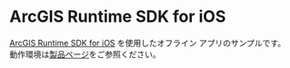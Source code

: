 # ArcGIS Runtime SDK for iOS

[ArcGIS Runtime SDK for iOS](https://developers.arcgis.com/ios/) を使用したオフライン アプリのサンプルです。  
動作環境は[製品ページ](https://www.esrij.com/products/arcgis-runtime-sdk-for-ios/environments/)をご参照ください。
